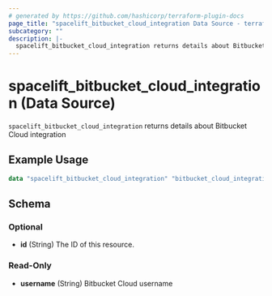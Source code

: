 ```yaml
---
# generated by https://github.com/hashicorp/terraform-plugin-docs
page_title: "spacelift_bitbucket_cloud_integration Data Source - terraform-provider-spacelift"
subcategory: ""
description: |-
  spacelift_bitbucket_cloud_integration returns details about Bitbucket Cloud integration
---
```


# spacelift_bitbucket_cloud_integration (Data Source)

`spacelift_bitbucket_cloud_integration` returns details about Bitbucket Cloud integration

## Example Usage

```terraform
data "spacelift_bitbucket_cloud_integration" "bitbucket_cloud_integration" {}
```

<!-- schema generated by tfplugindocs -->
## Schema

### Optional

- **id** (String) The ID of this resource.

### Read-Only

- **username** (String) Bitbucket Cloud username


